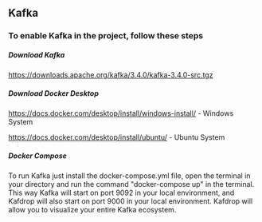 ## Kafka


### To enable Kafka in the project, follow these steps

##### Download Kafka

https://downloads.apache.org/kafka/3.4.0/kafka-3.4.0-src.tgz

##### Download Docker Desktop

https://docs.docker.com/desktop/install/windows-install/  - Windows System

https://docs.docker.com/desktop/install/ubuntu/  - Ubuntu System

##### Docker Compose



To run Kafka just install the docker-compose.yml file, open the terminal in your directory and run the command "docker-compose up" in the terminal. This way Kafka will start on port 9092 in your local environment, and Kafdrop will also start on port 9000 in your local environment. Kafdrop will allow you to visualize your entire Kafka ecosystem.
